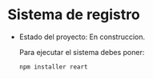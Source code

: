 <h1>Sistema de registro</h1>

- Estado del proyecto: En construccion.


  Para ejecutar el sistema debes poner:

  ```npm installer reart```
